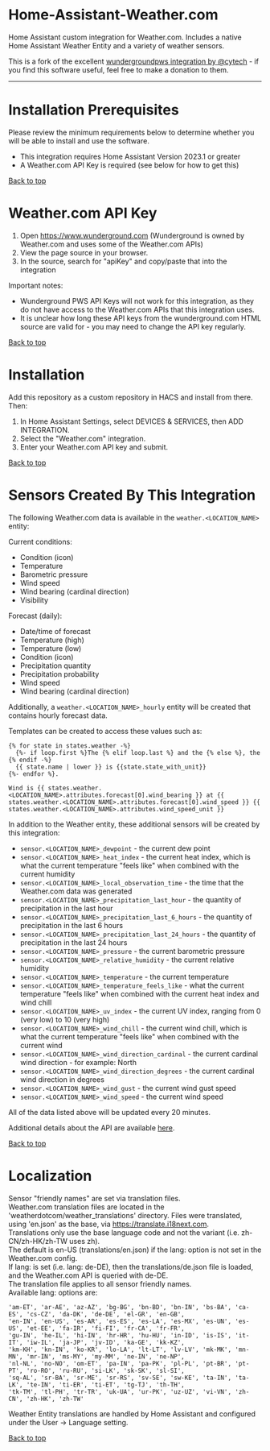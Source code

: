 # Home-Assistant-Weather.com
Home Assistant custom integration for Weather.com.
Includes a native Home Assistant Weather Entity and a variety of weather sensors.  

This is a fork of the excellent [wundergroundpws integration by @cytech](https://github.com/cytech/Home-Assistant-wundergroundpws) - if you
find this software useful, feel free to make a donation to them.

-------------------

# Installation Prerequisites
Please review the minimum requirements below to determine whether you will be able to
install and use the software.

- This integration requires Home Assistant Version 2023.1 or greater
- A Weather.com API Key is required (see below for how to get this)

[Back to top](#top) 

# Weather.com API Key
1) Open https://www.wunderground.com (Wunderground is owned by Weather.com and uses some of the Weather.com APIs)
2) View the page source in your browser.
3) In the source, search for "apiKey" and copy/paste that into the integration

Important notes:
* Wunderground PWS API Keys will not work for this integration, as they do not have access to the Weather.com APIs that this integration uses.
* It is unclear how long these API keys from the wunderground.com HTML source are valid for - you may need to change the API key regularly.

[Back to top](#top)

# Installation

Add this repository as a custom repository in HACS and install from there. Then:

1. In Home Assistant Settings, select DEVICES & SERVICES, then ADD INTEGRATION.  
2. Select the "Weather.com" integration.  
3. Enter your Weather.com API key and submit.  

[Back to top](#top)

# Sensors Created By This Integration
The following Weather.com data is available in the `weather.<LOCATION_NAME>` entity:

Current conditions:
- Condition (icon)
- Temperature
- Barometric pressure
- Wind speed
- Wind bearing (cardinal direction)
- Visibility

Forecast (daily):
- Date/time of forecast
- Temperature (high)
- Temperature (low)
- Condition (icon)
- Precipitation quantity
- Precipitation probability
- Wind speed
- Wind bearing (cardinal direction)

Additionally, a `weather.<LOCATION_NAME>_hourly` entity will be created that contains hourly forecast data.

Templates can be created to access these values such as:
```
{% for state in states.weather -%}
  {%- if loop.first %}The {% elif loop.last %} and the {% else %}, the {% endif -%}
  {{ state.name | lower }} is {{state.state_with_unit}}
{%- endfor %}.

Wind is {{ states.weather.<LOCATION_NAME>.attributes.forecast[0].wind_bearing }} at {{ states.weather.<LOCATION_NAME>.attributes.forecast[0].wind_speed }} {{ states.weather.<LOCATION_NAME>.attributes.wind_speed_unit }}

```

In addition to the Weather entity, these additional sensors will be created by this integration:

* `sensor.<LOCATION_NAME>_dewpoint` - the current dew point
* `sensor.<LOCATION_NAME>_heat_index` - the current heat index, which is what the current temperature "feels like" when combined with the current humidity
* `sensor.<LOCATION_NAME>_local_observation_time` - the time that the Weather.com data was generated
* `sensor.<LOCATION_NAME>_precipitation_last_hour` - the quantity of precipitation in the last hour
* `sensor.<LOCATION_NAME>_precipitation_last_6_hours` - the quantity of precipitation in the last 6 hours
* `sensor.<LOCATION_NAME>_precipitation_last_24_hours` - the quantity of precipitation in the last 24 hours
* `sensor.<LOCATION_NAME>_pressure` - the current barometric pressure
* `sensor.<LOCATION_NAME>_relative_humidity` - the current relative humidity
* `sensor.<LOCATION_NAME>_temperature` - the current temperature
* `sensor.<LOCATION_NAME>_temperature_feels_like` - what the current temperature "feels like" when combined with the current heat index and wind chill
* `sensor.<LOCATION_NAME>_uv_index` - the current UV index, ranging from 0 (very low) to 10 (very high)
* `sensor.<LOCATION_NAME>_wind_chill` - the current wind chill, which is what the current temperature "feels like" when combined with the current wind
* `sensor.<LOCATION_NAME>_wind_direction_cardinal` - the current cardinal wind direction - for example: North
* `sensor.<LOCATION_NAME>_wind_direction_degrees` - the current cardinal wind direction in degrees
* `sensor.<LOCATION_NAME>_wind_gust` - the current wind gust speed
* `sensor.<LOCATION_NAME>_wind_speed` - the current wind speed

All of the data listed above will be updated every 20 minutes.  

Additional details about the API are available [here](https://docs.google.com/document/d/14OK6NG5GRwezb6-5C1vQJoRdStrGnXUiXBDCmQP9T9s/edit).  

[Back to top](#top)

# Localization

Sensor "friendly names" are set via translation files.  
Weather.com translation files are located in the 'weatherdotcom/weather_translations' directory.
Files were translated, using 'en.json' as the base, via https://translate.i18next.com.  
Translations only use the base language code and not the variant (i.e. zh-CN/zh-HK/zh-TW uses zh).  
The default is en-US (translations/en.json) if the lang: option is not set in the Weather.com config.  
If lang: is set (i.e.  lang: de-DE), then the translations/de.json file is loaded, and the Weather.com API is queried with de-DE.    
The translation file applies to all sensor friendly names.    
Available lang: options are:  
```
'am-ET', 'ar-AE', 'az-AZ', 'bg-BG', 'bn-BD', 'bn-IN', 'bs-BA', 'ca-ES', 'cs-CZ', 'da-DK', 'de-DE', 'el-GR', 'en-GB',
'en-IN', 'en-US', 'es-AR', 'es-ES', 'es-LA', 'es-MX', 'es-UN', 'es-US', 'et-EE', 'fa-IR', 'fi-FI', 'fr-CA', 'fr-FR',
'gu-IN', 'he-IL', 'hi-IN', 'hr-HR', 'hu-HU', 'in-ID', 'is-IS', 'it-IT', 'iw-IL', 'ja-JP', 'jv-ID', 'ka-GE', 'kk-KZ',
'km-KH', 'kn-IN', 'ko-KR', 'lo-LA', 'lt-LT', 'lv-LV', 'mk-MK', 'mn-MN', 'mr-IN', 'ms-MY', 'my-MM', 'ne-IN', 'ne-NP',
'nl-NL', 'no-NO', 'om-ET', 'pa-IN', 'pa-PK', 'pl-PL', 'pt-BR', 'pt-PT', 'ro-RO', 'ru-RU', 'si-LK', 'sk-SK', 'sl-SI',
'sq-AL', 'sr-BA', 'sr-ME', 'sr-RS', 'sv-SE', 'sw-KE', 'ta-IN', 'ta-LK', 'te-IN', 'ti-ER', 'ti-ET', 'tg-TJ', 'th-TH',
'tk-TM', 'tl-PH', 'tr-TR', 'uk-UA', 'ur-PK', 'uz-UZ', 'vi-VN', 'zh-CN', 'zh-HK', 'zh-TW'
```
Weather Entity translations are handled by Home Assistant and configured under the User -> Language setting.

[Back to top](#top)